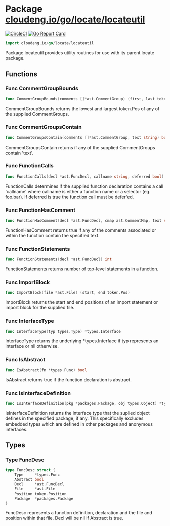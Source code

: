 # Package [cloudeng.io/go/locate/locateutil](https://pkg.go.dev/cloudeng.io/go/locate/locateutil?tab=doc)
[![CircleCI](https://circleci.com/gh/cloudengio/go.gotools.svg?style=svg)](https://circleci.com/gh/cloudengio/go.gotools) [![Go Report Card](https://goreportcard.com/badge/cloudeng.io/go/locate/locateutil)](https://goreportcard.com/report/cloudeng.io/go/locate/locateutil)

```go
import cloudeng.io/go/locate/locateutil
```

Package locateutil provides utility routines for use with its parent locate
package.

## Functions
### Func CommentGroupBounds
```go
func CommentGroupBounds(comments []*ast.CommentGroup) (first, last token.Pos)
```
CommentGroupBounds returns the lowest and largest token.Pos of any of the
supplied CommentGroups.

### Func CommentGroupsContain
```go
func CommentGroupsContain(comments []*ast.CommentGroup, text string) bool
```
CommentGroupsContain returns if any of the supplied CommentGroups contain
'text'.

### Func FunctionCalls
```go
func FunctionCalls(decl *ast.FuncDecl, callname string, deferred bool) []ast.Node
```
FunctionCalls determines if the supplied function declaration contains a
call 'callname' where callname is either a function name or a selector (eg.
foo.bar). If deferred is true the function call must be defer'ed.

### Func FunctionHasComment
```go
func FunctionHasComment(decl *ast.FuncDecl, cmap ast.CommentMap, text string) bool
```
FunctionHasComment returns true if any of the comments associated or within
the function contain the specified text.

### Func FunctionStatements
```go
func FunctionStatements(decl *ast.FuncDecl) int
```
FunctionStatements returns number of top-level statements in a function.

### Func ImportBlock
```go
func ImportBlock(file *ast.File) (start, end token.Pos)
```
ImportBlock returns the start and end positions of an import statement or
import block for the supplied file.

### Func InterfaceType
```go
func InterfaceType(typ types.Type) *types.Interface
```
InterfaceType returns the underlying *types.Interface if typ represents an
interface or nil otherwise.

### Func IsAbstract
```go
func IsAbstract(fn *types.Func) bool
```
IsAbstract returns true if the function declaration is abstract.

### Func IsInterfaceDefinition
```go
func IsInterfaceDefinition(pkg *packages.Package, obj types.Object) *types.Interface
```
IsInterfaceDefinition returns the interface type that the suplied object
defines in the specified package, if any. This specifically excludes
embedded types which are defined in other packages and anonymous interfaces.



## Types
### Type FuncDesc
```go
type FuncDesc struct {
	Type     *types.Func
	Abstract bool
	Decl     *ast.FuncDecl
	File     *ast.File
	Position token.Position
	Package  *packages.Package
}
```
FuncDesc represents a function definition, declaration and the file and
position within that file. Decl will be nil if Abstract is true.




